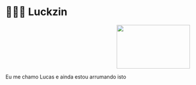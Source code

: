 # 👨🏾‍💻 Luckzin

<p align="right">
 <img src="https://i.imgur.com/dVipEV8.gif" height="120px" width="200px">
<p>

<p align="left">
    <p>Eu me chamo Lucas e ainda estou arrumando isto</p>
</p>
